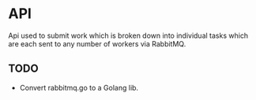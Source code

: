 # API
Api used to submit work which is broken down into individual tasks which are each sent to any number of workers via RabbitMQ.

## TODO
- Convert rabbitmq.go to a Golang lib.
